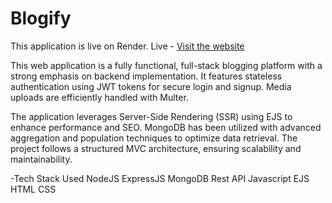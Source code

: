 # Blogify

This application is live on Render.
Live - [Visit the website](https://blogify-d6bo.onrender.com/) 

This web application is a fully functional, full-stack blogging platform with a strong emphasis
on backend implementation. It features stateless authentication using JWT tokens for secure login and
signup. Media uploads are efficiently handled with Multer.

The application leverages Server-Side Rendering (SSR) using EJS to enhance performance and SEO. 
MongoDB has been utilized with advanced aggregation and population techniques to optimize data
retrieval. The project follows a structured MVC architecture, ensuring scalability and maintainability.

-Tech Stack Used 
  NodeJS
  ExpressJS
  MongoDB
  Rest API
  Javascript
  EJS
  HTML
  CSS
  
